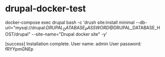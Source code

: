# drupal-docker-test

docker-compose exec drupal bash -c 'drush site:install minimal --db-url="mysql://drupal:$DRUPAL_DATABASE_PASSWORD@$DRUPAL_DATABASE_HOST/drupal" --site-name="Drupal docker site" -y'

 [success] Installation complete.  User name: admin  User password: fRYYpmGNEp
